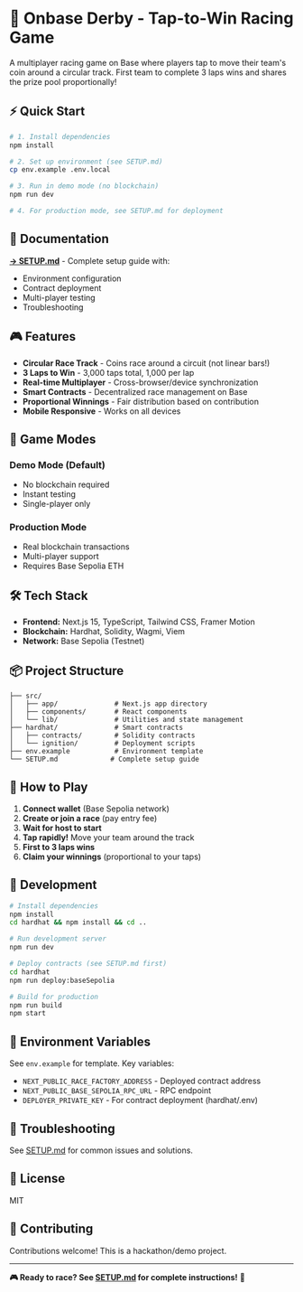 # 🏁 Onbase Derby - Tap-to-Win Racing Game

A multiplayer racing game on Base where players tap to move their team's coin around a circular track. First team to complete 3 laps wins and shares the prize pool proportionally!

## ⚡ Quick Start

```bash
# 1. Install dependencies
npm install

# 2. Set up environment (see SETUP.md)
cp env.example .env.local

# 3. Run in demo mode (no blockchain)
npm run dev

# 4. For production mode, see SETUP.md for deployment
```

## 📖 Documentation

**[→ SETUP.md](./SETUP.md)** - Complete setup guide with:
- Environment configuration
- Contract deployment
- Multi-player testing
- Troubleshooting

## 🎮 Features

- **Circular Race Track** - Coins race around a circuit (not linear bars!)
- **3 Laps to Win** - 3,000 taps total, 1,000 per lap
- **Real-time Multiplayer** - Cross-browser/device synchronization
- **Smart Contracts** - Decentralized race management on Base
- **Proportional Winnings** - Fair distribution based on contribution
- **Mobile Responsive** - Works on all devices

## 🚀 Game Modes

### Demo Mode (Default)
- No blockchain required
- Instant testing
- Single-player only

### Production Mode
- Real blockchain transactions
- Multi-player support
- Requires Base Sepolia ETH

## 🛠️ Tech Stack

- **Frontend:** Next.js 15, TypeScript, Tailwind CSS, Framer Motion
- **Blockchain:** Hardhat, Solidity, Wagmi, Viem
- **Network:** Base Sepolia (Testnet)

## 📦 Project Structure

```
├── src/
│   ├── app/              # Next.js app directory
│   ├── components/       # React components
│   └── lib/              # Utilities and state management
├── hardhat/              # Smart contracts
│   ├── contracts/        # Solidity contracts
│   └── ignition/         # Deployment scripts
├── env.example           # Environment template
└── SETUP.md             # Complete setup guide
```

## 🎯 How to Play

1. **Connect wallet** (Base Sepolia network)
2. **Create or join a race** (pay entry fee)
3. **Wait for host to start**
4. **Tap rapidly!** Move your team around the track
5. **First to 3 laps wins**
6. **Claim your winnings** (proportional to your taps)

## 🔧 Development

```bash
# Install dependencies
npm install
cd hardhat && npm install && cd ..

# Run development server
npm run dev

# Deploy contracts (see SETUP.md first)
cd hardhat
npm run deploy:baseSepolia

# Build for production
npm run build
npm start
```

## 📝 Environment Variables

See `env.example` for template. Key variables:

- `NEXT_PUBLIC_RACE_FACTORY_ADDRESS` - Deployed contract address
- `NEXT_PUBLIC_BASE_SEPOLIA_RPC_URL` - RPC endpoint
- `DEPLOYER_PRIVATE_KEY` - For contract deployment (hardhat/.env)

## 🐛 Troubleshooting

See [SETUP.md](./SETUP.md#troubleshooting) for common issues and solutions.

## 📄 License

MIT

## 🤝 Contributing

Contributions welcome! This is a hackathon/demo project.

---

**🎮 Ready to race? See [SETUP.md](./SETUP.md) for complete instructions!** 🏁
